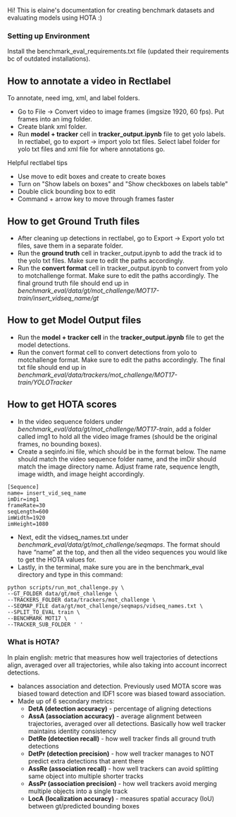 Hi! This is elaine's documentation for creating benchmark datasets and evaluating models using HOTA :)

### Setting up Environment
Install the benchmark_eval_requirements.txt file (updated their requirements bc of outdated installations). 

## How to annotate a video in Rectlabel

To annotate, need img, xml, and label folders. 
- Go to File -> Convert video to image frames (imgsize 1920, 60 fps). Put frames into an img folder. 
- Create blank xml folder. 
- Run **model + tracker** cell in **tracker_output.ipynb** file to get yolo labels. In rectlabel, go to export -> import yolo txt files. Select label folder for yolo txt files and xml file for where annotations go. 

Helpful rectlabel tips
- Use move to edit boxes and create to create boxes
- Turn on "Show labels on boxes" and "Show checkboxes on labels table"
- Double click bounding box to edit
- Command + arrow key to move through frames faster

## How to get Ground Truth files
- After cleaning up detections in rectlabel, go to Export -> Export yolo txt files, save them in a separate folder. 
- Run the **ground truth** cell in tracker_output.ipynb to add the track id to the yolo txt files. Make sure to edit the paths accordingly. 
- Run the **convert format** cell in tracker_output.ipynb to convert from yolo to motchallenge format. Make sure to edit the paths accordingly. The final ground truth file should end up in *benchmark_eval/data/gt/mot_challenge/MOT17-train/insert_vidseq_name/gt*

## How to get Model Output files
- Run the **model + tracker cell** in the **tracker_output.ipynb** file to get the model detections. 
- Run the convert format cell to convert detections from yolo to motchallenge format. Make sure to edit the paths accordingly. The final txt file should end up in *benchmark_eval/data/trackers/mot_challenge/MOT17-train/YOLOTracker*

## How to get HOTA scores
- In the video sequence folders under *benchmark_eval/data/gt/mot_challenge/MOT17-train*, add a folder called img1 to hold all the video image frames (should be the original frames, no bounding boxes).
- Create a seqinfo.ini file, which should be in the format below. The name should match the video sequence folder name, and the imDir should match the image directory name. Adjust frame rate, sequence length, image width, and image height accordingly. 
```
[Sequence]
name= insert_vid_seq_name
imDir=img1
frameRate=30
seqLength=600
imWidth=1920
imHeight=1080
```
- Next, edit the vidseq_names.txt under *benchmark_eval/data/gt/mot_challenge/seqmaps*. The format should have “name” at the top, and then all the video sequences you would like to get the HOTA values for. 
- Lastly, in the terminal, make sure you are in the benchmark_eval directory and type in this command:
```
python scripts/run_mot_challenge.py \                                                                     
--GT_FOLDER data/gt/mot_challenge \
--TRACKERS_FOLDER data/trackers/mot_challenge \
--SEQMAP_FILE data/gt/mot_challenge/seqmaps/vidseq_names.txt \
--SPLIT_TO_EVAL train \
--BENCHMARK MOT17 \
--TRACKER_SUB_FOLDER ' '
 ```

### What is HOTA?
In plain english: metric that measures how well trajectories of detections align, averaged over all trajectories, while also taking into account incorrect detections. 
- balances association and detection. Previously used MOTA score was biased toward detection and IDF1 score was biased toward association.
- Made up of 6 secondary metrics:
  - **DetA (detection accuracy)** - percentage of aligning detections
  - **AssA (association accuracy)** - average alignment between trajectories, averaged over all detections. Basically how well tracker maintains identity consistency
  - **DetRe (detection recall)** - how well tracker finds all ground truth detections
  - **DetPr (detection precision)** - how well tracker manages to NOT predict extra detections that arent there
  - **AssRe (association recall)** - how well trackers can avoid splitting same object into multiple shorter tracks
  - **AssPr (association precision)** - how well trackers avoid merging multiple objects into a single track
  - **LocA (localization accuracy)** - measures spatial accuracy (IoU) between gt/predicted bounding boxes






